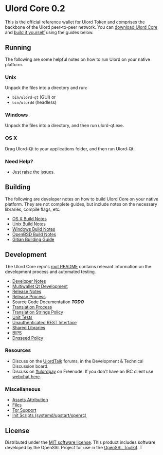 Ulord Core 0.2
=====================

This is the official reference wallet for Ulord Token and comprises the backbone of the Ulord peer-to-peer network. You can [download Ulord Core](https://github.com/UlordChain) and [build it yourself](#building) using the guides below.

Running
---------------------
The following are some helpful notes on how to run Ulord on your native platform.

### Unix

Unpack the files into a directory and run:

- `bin/ulord-qt` (GUI) or
- `bin/ulordd` (headless)

### Windows

Unpack the files into a directory, and then run ulord-qt.exe.

### OS X

Drag Ulord-Qt to your applications folder, and then run Ulord-Qt.

### Need Help?

* Just raise the issues.

Building
---------------------
The following are developer notes on how to build Ulord Core on your native platform. They are not complete guides, but include notes on the necessary libraries, compile flags, etc.

- [OS X Build Notes](build-osx.md)
- [Unix Build Notes](build-unix.md)
- [Windows Build Notes](build-windows.md)
- [OpenBSD Build Notes](build-openbsd.md)
- [Gitian Building Guide](gitian-building.md)

Development
---------------------
The Ulord Core repo's [root README](/README.md) contains relevant information on the development process and automated testing.

- [Developer Notes](developer-notes.md)
- [Multiwallet Qt Development](multiwallet-qt.md)
- [Release Notes](release-notes.md)
- [Release Process](release-process.md)
- Source Code Documentation ***TODO***
- [Translation Process](translation_process.md)
- [Translation Strings Policy](translation_strings_policy.md)
- [Unit Tests](unit-tests.md)
- [Unauthenticated REST Interface](REST-interface.md)
- [Shared Libraries](shared-libraries.md)
- [BIPS](bips.md)
- [Dnsseed Policy](dnsseed-policy.md)

### Resources
* Discuss on the [UlordTalk](https://ulordtalk.org/) forums, in the Development & Technical Discussion board.
* Discuss on [#ulordpay](http://webchat.freenode.net/?channels=ulordpay) on Freenode. If you don't have an IRC client use [webchat here](http://webchat.freenode.net/?channels=ulordpay).

### Miscellaneous
- [Assets Attribution](assets-attribution.md)
- [Files](files.md)
- [Tor Support](tor.md)
- [Init Scripts (systemd/upstart/openrc)](init.md)

License
---------------------
Distributed under the [MIT software license](http://www.opensource.org/licenses/mit-license.php).
This product includes software developed by the OpenSSL Project for use in the [OpenSSL Toolkit](https://www.openssl.org/). T
